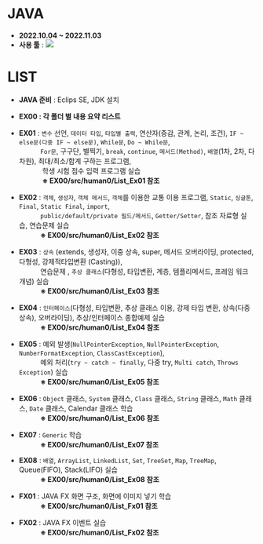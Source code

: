 # JAVA
- __2022.10.04 ~ 2022.11.03__
- __사용 툴__ : <img src="https://img.shields.io/badge/Eclipse SE-2C2255?style=flat&logo=Eclipse IDE&logoColor=white"/>

# LIST
- __JAVA 준비__ : Eclips SE, JDK 설치

- __EX00 : 각 폴더 별 내용 요약 리스트__

- __EX01__ : `변수` 선언, `데이터 타입`, `타입별 출력`, 연산자(증감, 관계, 논리, 조건), 
            `IF ~ else문(다중 IF ~ else문)`, `While문`, `Do ~ While문`, 
            <br/>&nbsp;&nbsp;&nbsp;&nbsp;&nbsp;&nbsp;&nbsp;&nbsp;&nbsp;&nbsp;
            `For문`, 구구단, 별찍기, `break`, `continue`, `메서드(Method)`, `배열`(1차, 2차, 다차원), 최대/최소/합계 구하는 프로그램, 
            <br/>&nbsp;&nbsp;&nbsp;&nbsp;&nbsp;&nbsp;&nbsp;&nbsp;&nbsp;&nbsp;&nbsp;
            학생 시험 점수 입력 프로그램 실습
            <br/>&nbsp;&nbsp;&nbsp;&nbsp;&nbsp;&nbsp;&nbsp;&nbsp;&nbsp;&nbsp;&nbsp;
            __※ EX00/src/human0/List_Ex01 참조__
    
- __EX02__ : `객체`, `생성자`, `객체 메서드`, `객체`를 이용한 교통 이용 프로그램, `Static`, `싱글톤`, `Final`, 
            `Static Final`, `import`,
            <br/>&nbsp;&nbsp;&nbsp;&nbsp;&nbsp;&nbsp;&nbsp;&nbsp;&nbsp;&nbsp;
            `public/default/private 필드/메서드`, `Getter/Setter`, 참조 자료형 실습, 연습문제 실습
            <br/>&nbsp;&nbsp;&nbsp;&nbsp;&nbsp;&nbsp;&nbsp;&nbsp;&nbsp;&nbsp;
            __※ EX00/src/human0/List_Ex02 참조__

- __EX03__ : `상속` (extends, 생성자, 이중 상속, super, 메서드 오버라이딩, protected, 다형성, 강제적타입변환
            (Casting)), <br/>&nbsp;&nbsp;&nbsp;&nbsp;&nbsp;&nbsp;&nbsp;&nbsp;&nbsp;&nbsp;
            연습문제 , `추상 클래스`(다형성, 타입변환, 계층, 템플리메서드, 프레임 워크 개념) 실습
            <br/>&nbsp;&nbsp;&nbsp;&nbsp;&nbsp;&nbsp;&nbsp;&nbsp;&nbsp;&nbsp;
            __※ EX00/src/human0/List_Ex03 참조__

- __EX04__ : `인터페이스`(다형성, 타입변환, 추상 클래스 이용, 강제 타입 변환, 상속(다중 상속), 오버라이딩), 
            추상/인터페이스 종합예제 실습
            <br/>&nbsp;&nbsp;&nbsp;&nbsp;&nbsp;&nbsp;&nbsp;&nbsp;&nbsp;&nbsp;
            __※ EX00/src/human0/List_Ex04 참조__
    
- __EX05__ : 예외 발생(`NullPointerException`, `NullPointerException`, 
            `NumberFormatException`, `ClassCastException`),
            <br/>&nbsp;&nbsp;&nbsp;&nbsp;&nbsp;&nbsp;&nbsp;&nbsp;&nbsp;&nbsp;
            예외 처리(`try ~ catch ~ finally`, 다중 try, `Multi catch`, `Throws Exception`) 실습
            <br/>&nbsp;&nbsp;&nbsp;&nbsp;&nbsp;&nbsp;&nbsp;&nbsp;&nbsp;&nbsp;
            __※ EX00/src/human0/List_Ex05 참조__

- __EX06__ : `Object` 클래스, `System` 클래스, `Class` 클래스, 
            `String` 클래스, `Math` 클래스, `Date` 클래스, Calendar 클래스 학습
            <br/>&nbsp;&nbsp;&nbsp;&nbsp;&nbsp;&nbsp;&nbsp;&nbsp;&nbsp;&nbsp;
            __※ EX00/src/human0/List_Ex06 참조__

- __EX07__ : `Generic` 학습
            <br/>&nbsp;&nbsp;&nbsp;&nbsp;&nbsp;&nbsp;&nbsp;&nbsp;&nbsp;&nbsp;
            __※ EX00/src/human0/List_Ex07 참조__

- __EX08__ : `배열`, `ArrayList`, `LinkedList`, `Set`, `TreeSet`, `Map`, `TreeMap`, 
            Queue(FIFO), Stack(LIFO) 실습
            <br/>&nbsp;&nbsp;&nbsp;&nbsp;&nbsp;&nbsp;&nbsp;&nbsp;&nbsp;&nbsp;
            __※ EX00/src/human0/List_Ex08 참조__

- __FX01__ : JAVA FX 화면 구조, 화면에 이미지 넣기 학습
            <br/>&nbsp;&nbsp;&nbsp;&nbsp;&nbsp;&nbsp;&nbsp;&nbsp;&nbsp;&nbsp;
            __※ EX00/src/human0/List_Fx01 참조__

- __FX02__ : JAVA FX 이벤트 실습
            <br/>&nbsp;&nbsp;&nbsp;&nbsp;&nbsp;&nbsp;&nbsp;&nbsp;&nbsp;&nbsp;
            __※ EX00/src/human0/List_Fx02 참조__